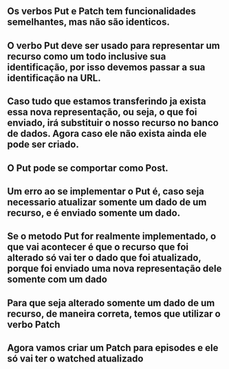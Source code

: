 ## Os verbos Put e Patch tem funcionalidades semelhantes, mas não são identicos.

## O verbo Put deve ser usado para representar um recurso como um todo inclusive sua identificação, por isso devemos passar a sua identificação na URL.
## Caso tudo que estamos transferindo ja exista essa nova representação, ou seja, o que foi enviado, irá substituir o nosso recurso no banco de dados. Agora caso ele não exista ainda ele pode ser criado.
## O Put pode se comportar como Post.

## Um erro ao se implementar o Put é, caso seja necessario atualizar somente um dado de um recurso, e é enviado somente um dado.
## Se o metodo Put for realmente implementado, o que vai acontecer é que o recurso que foi alterado só vai ter o dado que foi atualizado, porque foi enviado uma nova representação dele somente com um dado

## Para que seja alterado somente um dado de um recurso, de maneira correta, temos que utilizar o verbo Patch

## Agora vamos criar um Patch para episodes e ele só vai ter o watched atualizado